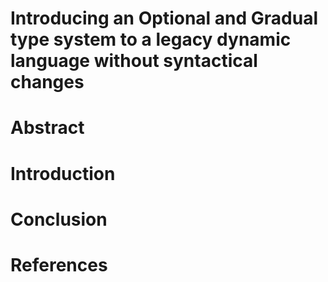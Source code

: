 # Introducing an Optional and Gradual type system to a legacy dynamic language without syntactical changes

# Abstract

# Introduction


# Conclusion


# References
